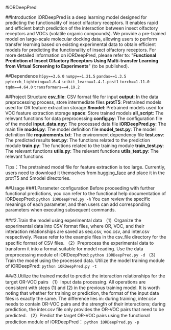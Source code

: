 #iORDeepPred

##Introduction
iORDeepPred is a deep learning model designed for predicting the functionality of insect olfactory receptors. It enables rapid and efficient batch prediction of the interaction between insect olfactory receptors and VOCs (volatile organic compounds). We provide a pre-trained model on large-scale molecular docking data, allowing users to perform transfer learning based on existing experimental data to obtain efficient models for predicting the functionality of insect olfactory receptors. For more detailed information on iORDeepPred, please refer to: "**Functional Prediction of Insect Olfactory Receptors Using Multi-transfer Learning from Virtual Screening to Experiments**" (to be published).

##Dependence
`h5py==3.6.0`
`numpy==1.21.5`
`pandas==1.3.5`
`pytorch_lightning==1.6.4`
`scikit_learn==1.4.1.post1`
`torch==1.11.0`
`tqdm==4.64.0`
`transformers==4.19.2`

##Project Structure
**csv_file**: CSV format file for input
**output**: In the data preprocessing process, store intermediate files
**protT5**: Pretrained models used for OR feature extraction storage
**Smodel**: Pretrained models used for VOC feature extraction storage
**space**: Store trained models
**all_script**: The relevant functions for data preprocessing
**config.py**: The configuration file of the model
**input_data.npy**: The processed data file
**iORDeepPred.py**: The main file
**model.py**: The model definition file
**model_test.py**: The model definition file
**requirements.txt**: The environment dependency file
**test.csv**: The predicted results
**test.py**: The functions related to the prediction module
**train.py**: The functions related to the training module
**train_test.py**: The relevant functions
**utils.py**: The relevant functions
**utils_test.py**: The relevant functions

Tips：The pretrained model file for feature extraction is too large. Currently, users need to download it themselves from [hugging_face](http://www.huggingface.co) and place it in the protT5 and Smodel directories.

##Usage
###1.Parameter configuration
Before proceeding with further functional predictions, you can refer to the functional help documentation of iORDeepPred:
`python iORDeepPred.py -h`
You can review the specific meanings of each parameter, and then users can add corresponding parameters when executing subsequent commands.

###2.Train the model using experimental data
（1）Organize the experimental data into CSV format files, where OR, VOC, and their interaction relationships are saved as seq.csv, voc.csv, and inter.csv respectively. Please refer to the example files in the csv_file directory for the specific format of CSV files.
（2）Preprocess the experimental data to transform it into a format suitable for model reading. Use the data preprocessing module of iORDeepPred:
`python iORDeepPred.py -d`
（3）Train the model using the processed data. Utilize the model training module of iORDeepPred:
`python iORDeepPred.py -t`

###3.Utilize the trained model to predict the interaction relationships for the target OR-VOC pairs
（1）Input data processing. All operations are consistent with steps (1) and (2) in the previous training model. It is worth noting that whether for training or prediction, the format of the input data files is exactly the same. The difference lies in: during training, inter.csv needs to contain OR-VOC pairs and the strength of their interactions; during prediction, the inter.csv file only provides the OR-VOC pairs that need to be predicted.
（2）Predict the target OR-VOC pairs using the functional prediction module of iORDeepPred：
`python iORDeepPred.py -p`


